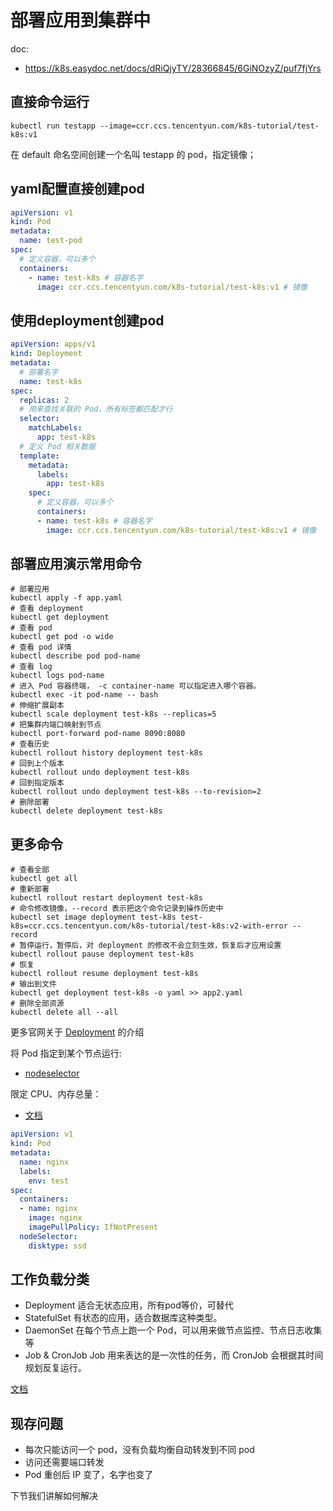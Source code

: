 # 部署应用到集群中

doc:

- https://k8s.easydoc.net/docs/dRiQjyTY/28366845/6GiNOzyZ/puf7fjYrs

## 直接命令运行

```shell
kubectl run testapp --image=ccr.ccs.tencentyun.com/k8s-tutorial/test-k8s:v1
```

在 default 命名空间创建一个名叫 testapp 的 pod，指定镜像；

## yaml配置直接创建pod

```yaml
apiVersion: v1
kind: Pod
metadata:
  name: test-pod
spec:
  # 定义容器，可以多个
  containers:
    - name: test-k8s # 容器名字
      image: ccr.ccs.tencentyun.com/k8s-tutorial/test-k8s:v1 # 镜像
```

## 使用deployment创建pod

```yaml
apiVersion: apps/v1
kind: Deployment
metadata:
  # 部署名字
  name: test-k8s
spec:
  replicas: 2
  # 用来查找关联的 Pod，所有标签都匹配才行
  selector:
    matchLabels:
      app: test-k8s
  # 定义 Pod 相关数据
  template:
    metadata:
      labels:
        app: test-k8s
    spec:
      # 定义容器，可以多个
      containers:
      - name: test-k8s # 容器名字
        image: ccr.ccs.tencentyun.com/k8s-tutorial/test-k8s:v1 # 镜像
```

## 部署应用演示常用命令

```shell
# 部署应用
kubectl apply -f app.yaml
# 查看 deployment
kubectl get deployment
# 查看 pod
kubectl get pod -o wide
# 查看 pod 详情
kubectl describe pod pod-name
# 查看 log
kubectl logs pod-name
# 进入 Pod 容器终端， -c container-name 可以指定进入哪个容器。
kubectl exec -it pod-name -- bash
# 伸缩扩展副本
kubectl scale deployment test-k8s --replicas=5
# 把集群内端口映射到节点
kubectl port-forward pod-name 8090:8080
# 查看历史
kubectl rollout history deployment test-k8s
# 回到上个版本
kubectl rollout undo deployment test-k8s
# 回到指定版本
kubectl rollout undo deployment test-k8s --to-revision=2
# 删除部署
kubectl delete deployment test-k8s
```

## 更多命令

```shell
# 查看全部
kubectl get all
# 重新部署
kubectl rollout restart deployment test-k8s
# 命令修改镜像，--record 表示把这个命令记录到操作历史中
kubectl set image deployment test-k8s test-k8s=ccr.ccs.tencentyun.com/k8s-tutorial/test-k8s:v2-with-error --record
# 暂停运行，暂停后，对 deployment 的修改不会立刻生效，恢复后才应用设置
kubectl rollout pause deployment test-k8s
# 恢复
kubectl rollout resume deployment test-k8s
# 输出到文件
kubectl get deployment test-k8s -o yaml >> app2.yaml
# 删除全部资源
kubectl delete all --all
```

更多官网关于 [Deployment](https://kubernetes.io/zh/docs/concepts/workloads/controllers/deployment/) 的介绍

将 Pod 指定到某个节点运行:

- [nodeselector](https://kubernetes.io/zh/docs/concepts/scheduling-eviction/assign-pod-node/#nodeselector)

限定 CPU、内存总量：

-   [文档](https://kubernetes.io/zh/docs/concepts/policy/resource-quotas/#计算资源配额)

```yaml
apiVersion: v1
kind: Pod
metadata:
  name: nginx
  labels:
    env: test
spec:
  containers:
  - name: nginx
    image: nginx
    imagePullPolicy: IfNotPresent
  nodeSelector:
    disktype: ssd
```



## 工作负载分类

-   Deployment
    适合无状态应用，所有pod等价，可替代
-   StatefulSet
    有状态的应用，适合数据库这种类型。
-   DaemonSet
    在每个节点上跑一个 Pod，可以用来做节点监控、节点日志收集等
-   Job & CronJob
    Job 用来表达的是一次性的任务，而 CronJob 会根据其时间规划反复运行。

[文档](https://kubernetes.io/zh/docs/concepts/workloads/)



## 现存问题

-   每次只能访问一个 pod，没有负载均衡自动转发到不同 pod
-   访问还需要端口转发
-   Pod 重创后 IP 变了，名字也变了

下节我们讲解如何解决
